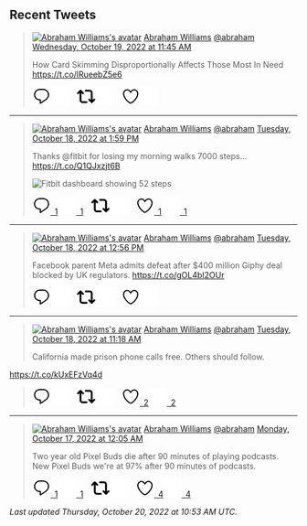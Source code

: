 ## Recent Tweets

> [![Abraham Williams's avatar](https://pbs.twimg.com/profile_images/897079141719195648/_mvh-QJH_mini.jpg)](https://twitter.com/abraham) [Abraham Williams](https://twitter.com/abraham) [@abraham](https://twitter.com/abraham) [Wednesday, October 19, 2022 at 11:45 AM](https://twitter.com/abraham/status/1582699385502060544)
>
> How Card Skimming Disproportionally Affects Those Most In Need https://t.co/lRueebZ5e6
>
> [![Reply](./images/reply_light.svg#gh-light-mode-only "Reply")](https://twitter.com/intent/tweet?in_reply_to=1582699385502060544#gh-light-mode-only)[![Reply](./images/reply.svg#gh-dark-mode-only "Reply")](https://twitter.com/intent/tweet?in_reply_to=1582699385502060544#gh-dark-mode-only)&emsp;[![Retweet](./images/retweet_light.svg#gh-light-mode-only "Retweet")](https://twitter.com/intent/retweet?tweet_id=1582699385502060544#gh-light-mode-only)[![Retweet](./images/retweet.svg#gh-dark-mode-only "Retweet")](https://twitter.com/intent/retweet?tweet_id=1582699385502060544#gh-dark-mode-only)&emsp;[![Like](./images/like_light.svg#gh-light-mode-only "Like")](https://twitter.com/intent/favorite?tweet_id=1582699385502060544#gh-light-mode-only)[![Like](./images/like.svg#gh-dark-mode-only "Like")](https://twitter.com/intent/favorite?tweet_id=1582699385502060544#gh-dark-mode-only)


---

> [![Abraham Williams's avatar](https://pbs.twimg.com/profile_images/897079141719195648/_mvh-QJH_mini.jpg)](https://twitter.com/abraham) [Abraham Williams](https://twitter.com/abraham) [@abraham](https://twitter.com/abraham) [Tuesday, October 18, 2022 at 1:59 PM](https://twitter.com/abraham/status/1582370808319524865)
>
> Thanks @fitbit for losing my morning walks 7000 steps... https://t.co/Q1QJxzjt6B
>
> ![Fitbit dashboard showing 52 steps](https://pbs.twimg.com/media/FfW1lBVWAAIaqgl.jpg)
>
> [![Reply](./images/reply_light.svg#gh-light-mode-only "Reply")&ensp;1](https://twitter.com/intent/tweet?in_reply_to=1582370808319524865#gh-light-mode-only)[![Reply](./images/reply.svg#gh-dark-mode-only "Reply")&ensp;1](https://twitter.com/intent/tweet?in_reply_to=1582370808319524865#gh-dark-mode-only)&emsp;[![Retweet](./images/retweet_light.svg#gh-light-mode-only "Retweet")](https://twitter.com/intent/retweet?tweet_id=1582370808319524865#gh-light-mode-only)[![Retweet](./images/retweet.svg#gh-dark-mode-only "Retweet")](https://twitter.com/intent/retweet?tweet_id=1582370808319524865#gh-dark-mode-only)&emsp;[![Like](./images/like_light.svg#gh-light-mode-only "Like")&ensp;1](https://twitter.com/intent/favorite?tweet_id=1582370808319524865#gh-light-mode-only)[![Like](./images/like.svg#gh-dark-mode-only "Like")&ensp;1](https://twitter.com/intent/favorite?tweet_id=1582370808319524865#gh-dark-mode-only)


---

> [![Abraham Williams's avatar](https://pbs.twimg.com/profile_images/897079141719195648/_mvh-QJH_mini.jpg)](https://twitter.com/abraham) [Abraham Williams](https://twitter.com/abraham) [@abraham](https://twitter.com/abraham) [Tuesday, October 18, 2022 at 12:56 PM](https://twitter.com/abraham/status/1582355031608594433)
>
> Facebook parent Meta admits defeat after $400 million Giphy deal blocked by UK regulators.
https://t.co/gOL4bI2OUr
>
> [![Reply](./images/reply_light.svg#gh-light-mode-only "Reply")](https://twitter.com/intent/tweet?in_reply_to=1582355031608594433#gh-light-mode-only)[![Reply](./images/reply.svg#gh-dark-mode-only "Reply")](https://twitter.com/intent/tweet?in_reply_to=1582355031608594433#gh-dark-mode-only)&emsp;[![Retweet](./images/retweet_light.svg#gh-light-mode-only "Retweet")](https://twitter.com/intent/retweet?tweet_id=1582355031608594433#gh-light-mode-only)[![Retweet](./images/retweet.svg#gh-dark-mode-only "Retweet")](https://twitter.com/intent/retweet?tweet_id=1582355031608594433#gh-dark-mode-only)&emsp;[![Like](./images/like_light.svg#gh-light-mode-only "Like")](https://twitter.com/intent/favorite?tweet_id=1582355031608594433#gh-light-mode-only)[![Like](./images/like.svg#gh-dark-mode-only "Like")](https://twitter.com/intent/favorite?tweet_id=1582355031608594433#gh-dark-mode-only)


---

> [![Abraham Williams's avatar](https://pbs.twimg.com/profile_images/897079141719195648/_mvh-QJH_mini.jpg)](https://twitter.com/abraham) [Abraham Williams](https://twitter.com/abraham) [@abraham](https://twitter.com/abraham) [Tuesday, October 18, 2022 at 11:18 AM](https://twitter.com/abraham/status/1582330178411241472)
>
> California made prison phone calls free. Others should follow. 

https://t.co/kUxEFzVq4d
>
> [![Reply](./images/reply_light.svg#gh-light-mode-only "Reply")](https://twitter.com/intent/tweet?in_reply_to=1582330178411241472#gh-light-mode-only)[![Reply](./images/reply.svg#gh-dark-mode-only "Reply")](https://twitter.com/intent/tweet?in_reply_to=1582330178411241472#gh-dark-mode-only)&emsp;[![Retweet](./images/retweet_light.svg#gh-light-mode-only "Retweet")](https://twitter.com/intent/retweet?tweet_id=1582330178411241472#gh-light-mode-only)[![Retweet](./images/retweet.svg#gh-dark-mode-only "Retweet")](https://twitter.com/intent/retweet?tweet_id=1582330178411241472#gh-dark-mode-only)&emsp;[![Like](./images/like_light.svg#gh-light-mode-only "Like")&ensp;2](https://twitter.com/intent/favorite?tweet_id=1582330178411241472#gh-light-mode-only)[![Like](./images/like.svg#gh-dark-mode-only "Like")&ensp;2](https://twitter.com/intent/favorite?tweet_id=1582330178411241472#gh-dark-mode-only)


---

> [![Abraham Williams's avatar](https://pbs.twimg.com/profile_images/897079141719195648/_mvh-QJH_mini.jpg)](https://twitter.com/abraham) [Abraham Williams](https://twitter.com/abraham) [@abraham](https://twitter.com/abraham) [Monday, October 17, 2022 at 12:05 AM](https://twitter.com/abraham/status/1581798469165289472)
>
> Two year old Pixel Buds die after 90 minutes of playing podcasts. New Pixel Buds we're at 97% after 90 minutes of podcasts.
>
> [![Reply](./images/reply_light.svg#gh-light-mode-only "Reply")&ensp;1](https://twitter.com/intent/tweet?in_reply_to=1581798469165289472#gh-light-mode-only)[![Reply](./images/reply.svg#gh-dark-mode-only "Reply")&ensp;1](https://twitter.com/intent/tweet?in_reply_to=1581798469165289472#gh-dark-mode-only)&emsp;[![Retweet](./images/retweet_light.svg#gh-light-mode-only "Retweet")](https://twitter.com/intent/retweet?tweet_id=1581798469165289472#gh-light-mode-only)[![Retweet](./images/retweet.svg#gh-dark-mode-only "Retweet")](https://twitter.com/intent/retweet?tweet_id=1581798469165289472#gh-dark-mode-only)&emsp;[![Like](./images/like_light.svg#gh-light-mode-only "Like")&ensp;4](https://twitter.com/intent/favorite?tweet_id=1581798469165289472#gh-light-mode-only)[![Like](./images/like.svg#gh-dark-mode-only "Like")&ensp;4](https://twitter.com/intent/favorite?tweet_id=1581798469165289472#gh-dark-mode-only)


_Last updated Thursday, October 20, 2022 at 10:53 AM UTC._
